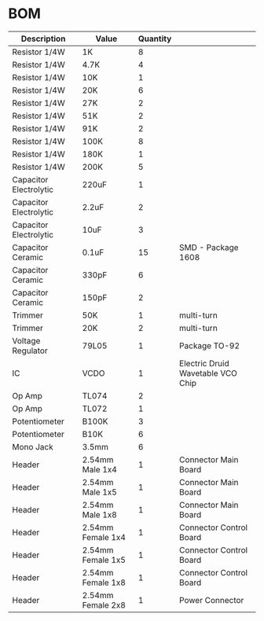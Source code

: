 # BOM

| Description | Value | Quantity | |
| --- | --- | --- | --- |
| Resistor 1/4W | 1K | 8 | |
| Resistor 1/4W | 4.7K | 4 | |
| Resistor 1/4W | 10K | 1 | |
| Resistor 1/4W | 20K | 6 | |
| Resistor 1/4W | 27K | 2 | |
| Resistor 1/4W | 51K | 2 | |
| Resistor 1/4W | 91K | 2 | |
| Resistor 1/4W | 100K | 8 | |
| Resistor 1/4W | 180K | 1 | |
| Resistor 1/4W | 200K | 5 | |
| Capacitor Electrolytic | 220uF | 1 | |
| Capacitor Electrolytic | 2.2uF | 2 | |
| Capacitor Electrolytic | 10uF | 3 | |
| Capacitor Ceramic | 0.1uF | 15 | SMD - Package 1608 |
| Capacitor Ceramic | 330pF | 6 | |
| Capacitor Ceramic | 150pF | 2 | |
| Trimmer | 50K | 1 | multi-turn |
| Trimmer | 20K | 2 | multi-turn |
| Voltage Regulator | 79L05 | 1 | Package TO-92 |
| IC | VCDO | 1 | Electric Druid Wavetable VCO Chip |
| Op Amp | TL074 | 2 | |
| Op Amp | TL072 | 1 | |
| Potentiometer | B100K | 3 | |
| Potentiometer | B10K | 6 | |
| Mono Jack | 3.5mm | 6 | |
| Header | 2.54mm Male 1x4 | 1 | Connector Main Board |
| Header | 2.54mm Male 1x5 | 1 | Connector Main Board |
| Header | 2.54mm Male 1x8 | 1 | Connector Main Board |
| Header | 2.54mm Female 1x4 | 1 | Connector Control Board |
| Header | 2.54mm Female 1x5 | 1 | Connector Control Board |
| Header | 2.54mm Female 1x8 | 1 | Connector Control Board |
| Header | 2.54mm Female 2x8 | 1 | Power Connector |
